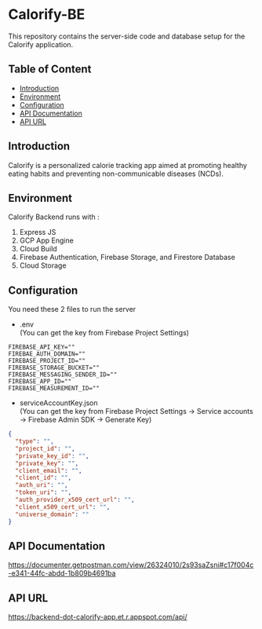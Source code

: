 # Calorify-BE

This repository contains the server-side code and database setup for the Calorify application.

## Table of Content

- [Introduction](#introduction)
- [Environment](#environment)
- [Configuration](#configuration)
- [API Documentation](#api-documentation)
- [API URL](#api-url)


## Introduction

Calorify is a personalized calorie tracking app aimed at promoting healthy eating habits and preventing non-communicable diseases (NCDs).

## Environment

Calorify Backend runs with :
  1. Express JS
  2. GCP App Engine
  3. Cloud Build
  4. Firebase Authentication, Firebase Storage, and Firestore Database
  5. Cloud Storage

## Configuration

You need these 2 files to run the server
- .env\
(You can get the key from Firebase Project Settings)
```env
FIREBASE_API_KEY=""
FIREBAE_AUTH_DOMAIN=""
FIREBASE_PROJECT_ID=""
FIREBASE_STORAGE_BUCKET=""
FIREBASE_MESSAGING_SENDER_ID=""
FIREBASE_APP_ID=""
FIREBASE_MEASUREMENT_ID=""
```

- serviceAccountKey.json\
(You can get the key from Firebase Project Settings -> Service accounts -> Firebase Admin SDK -> Generate Key)
```json
{
  "type": "",
  "project_id": "",
  "private_key_id": "",
  "private_key": "",
  "client_email": "",
  "client_id": "",
  "auth_uri": "",
  "token_uri": "",
  "auth_provider_x509_cert_url": "",
  "client_x509_cert_url": "",
  "universe_domain": ""
}

```

## API Documentation 
https://documenter.getpostman.com/view/26324010/2s93saZsni#c17f004c-e341-44fc-abdd-1b809b4691ba

## API URL
https://backend-dot-calorify-app.et.r.appspot.com/api/
